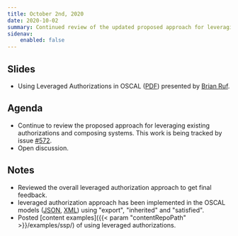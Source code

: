 ```yaml
---
title: October 2nd, 2020
date: 2020-10-02
summary: Continued review of the updated proposed approach for leveraging existing authorizations and composing systems.
sidenav:
    enabled: false
---
```


## Slides

- Using Leveraged Authorizations in OSCAL ([PDF](/presentations/oscal-leveraged-authorizations-v6a.pdf)) presented by [Brian Ruf](https://github.com/brianrufgsa).

## Agenda

- Continue to review the proposed approach for leveraging existing authorizations and composing systems. This work is being tracked by issue [#572](https://github.com/usnistgov/OSCAL/issues/572).
- Open discussion.

## Notes

- Reviewed the overall leveraged authorization approach to get final feedback.
- leveraged authorization approach has been implemented in the OSCAL models ([JSON](https://pages.nist.gov/OSCAL/documentation/schema/implementation-layer/ssp/json-schema/#by-component), [XML](https://pages.nist.gov/OSCAL/documentation/schema/implementation-layer/ssp/xml-schema/#oscal-ssp-xml_by-component)) using "export", "inherited" and "satisfied".
- Posted [content examples]({{< param "contentRepoPath" >}}/examples/ssp/) of using leveraged authorizations.
